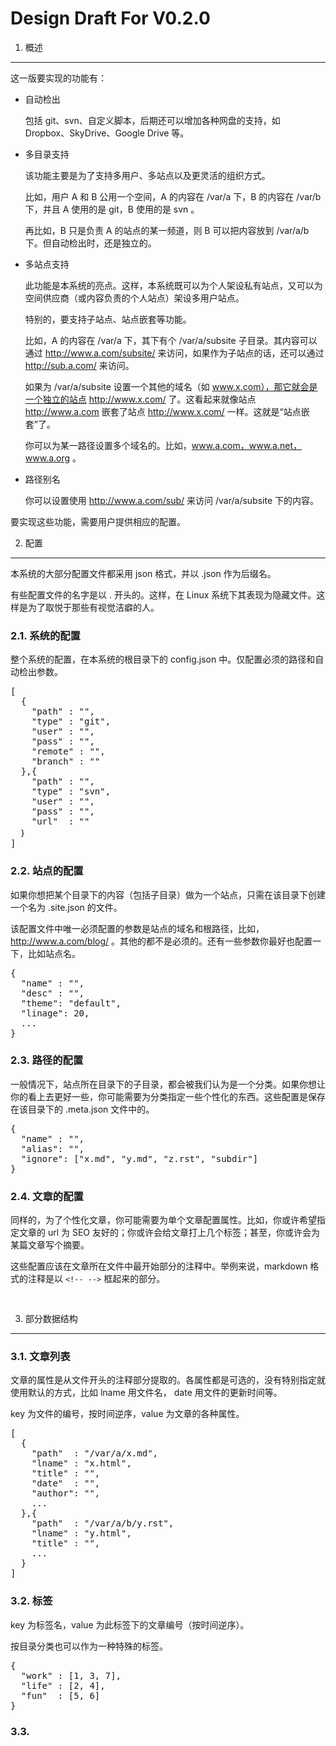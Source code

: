 Design Draft For V0.2.0
=======================

1. 概述
-------

这一版要实现的功能有：

  * 自动检出
  
    包括 git、svn、自定义脚本，后期还可以增加各种网盘的支持，如 Dropbox、SkyDrive、Google Drive 等。
    
  * 多目录支持
  
    该功能主要是为了支持多用户、多站点以及更灵活的组织方式。
    
    比如，用户 A 和 B 公用一个空间，A 的内容在 /var/a 下，B 的内容在 /var/b 下，并且 A 使用的是 git，B 使用的是 svn 。
    
    再比如，B 只是负责 A 的站点的某一频道，则 B 可以把内容放到 /var/a/b 下。但自动检出时，还是独立的。
    
  * 多站点支持
  
    此功能是本系统的亮点。这样，本系统既可以为个人架设私有站点，又可以为空间供应商（或内容负责的个人站点）架设多用户站点。
    
    特别的，要支持子站点、站点嵌套等功能。
    
    比如，A 的内容在 /var/a 下，其下有个 /var/a/subsite 子目录。其内容可以通过 http://www.a.com/subsite/ 来访问，如果作为子站点的话，还可以通过 http://sub.a.com/ 来访问。
    
    如果为 /var/a/subsite 设置一个其他的域名（如 www.x.com），那它就会是一个独立的站点 http://www.x.com/ 了。这看起来就像站点 http://www.a.com 嵌套了站点 http://www.x.com/ 一样。这就是“站点嵌套”了。
    
    你可以为某一路径设置多个域名的。比如，www.a.com，www.a.net，www.a.org 。

  * 路径别名
  
    你可以设置使用 http://www.a.com/sub/ 来访问 /var/a/subsite 下的内容。

要实现这些功能，需要用户提供相应的配置。

2. 配置
-------

本系统的大部分配置文件都采用 json 格式，并以 .json 作为后缀名。

有些配置文件的名字是以 . 开头的。这样，在 Linux 系统下其表现为隐藏文件。这样是为了取悦于那些有视觉洁癖的人。

### 2.1. 系统的配置

整个系统的配置，在本系统的根目录下的 config.json 中。仅配置必须的路径和自动检出参数。

<pre>
[
  {
    "path" : "",
    "type" : "git",
    "user" : "",
    "pass" : "",
    "remote" : "",
    "branch" : ""
  },{
    "path" : "",
    "type" : "svn",
    "user" : "",
    "pass" : "",
    "url"  : ""
  ｝
]
</pre>

### 2.2. 站点的配置

如果你想把某个目录下的内容（包括子目录）做为一个站点，只需在该目录下创建一个名为 .site.json 的文件。

该配置文件中唯一必须配置的参数是站点的域名和根路径，比如，http://www.a.com/blog/ 。其他的都不是必须的。还有一些参数你最好也配置一下，比如站点名。

<pre>
{
  "name" : "",
  "desc" : "",
  "theme": "default",
  "linage": 20,
  ...
}
</pre>

### 2.3. 路径的配置

一般情况下，站点所在目录下的子目录，都会被我们认为是一个分类。如果你想让你的看上去更好一些，你可能需要为分类指定一些个性化的东西。这些配置是保存在该目录下的 .meta.json 文件中的。

<pre>
{
  "name" : "",
  "alias": "",
  "ignore": ["x.md", "y.md", "z.rst", "subdir"]
}
</pre>

### 2.4. 文章的配置

同样的，为了个性化文章，你可能需要为单个文章配置属性。比如，你或许希望指定文章的 url 为 SEO 友好的；你或许会给文章打上几个标签；甚至，你或许会为某篇文章写个摘要。

这些配置应该在文章所在文件中最开始部分的注释中。举例来说，markdown 格式的注释是以 <code>&lt;!-- --></code> 框起来的部分。

<pre>
<!--
{
  "title" : "",
  "alias" : "",
  "author": "",
  "date"  : "2013-05-27 23:28:04",
  "format": "markdown",
  "tags"  : ["xxx", "yyy", "zzz"],
  "opts"  : {}
}
-->
</pre>

3. 部分数据结构
-------------

### 3.1. 文章列表

文章的属性是从文件开头的注释部分提取的。各属性都是可选的，没有特别指定就使用默认的方式，比如 lname 用文件名， date 用文件的更新时间等。

key 为文件的编号，按时间逆序，value 为文章的各种属性。

<pre>
[
  {
    "path"  : "/var/a/x.md",
    "lname" : "x.html",
    "title" : "",
    "date"  : "",
    "author": "",
    ...
  },{
    "path"  : "/var/a/b/y.rst",
    "lname" : "y.html",
    "title" : "",
    ...
  }
]
</pre>

### 3.2. 标签

key 为标签名，value 为此标签下的文章编号（按时间逆序）。

按目录分类也可以作为一种特殊的标签。

<pre>
{
  "work" : [1, 3, 7],
  "life" : [2, 4],
  "fun"  : [5, 6]
}
</pre>

### 3.3. 


